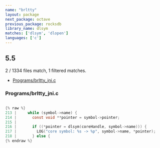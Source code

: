```yaml
---
name: "brltty"
layout: package
next_package: octave
previous_package: rocksdb
library_name: dlsym
matches: ['dlsym', 'dlopen']
languages: ['c']
---
```

## 5.5
2 / 1334 files match, 1 filtered matches.

 - [Programs/brltty_jni.c](#programsbrltty_jnic)

### Programs/brltty_jni.c

```c

{% raw %}
213 |     while (symbol->name) {
214 |       const void **pointer = symbol->pointer;
215 | 
216 |       if ((*pointer = dlsym(coreHandle, symbol->name))) {
217 |         LOG("core symbol: %s -> %p", symbol->name, *pointer);
218 |       } else {
{% endraw %}

```